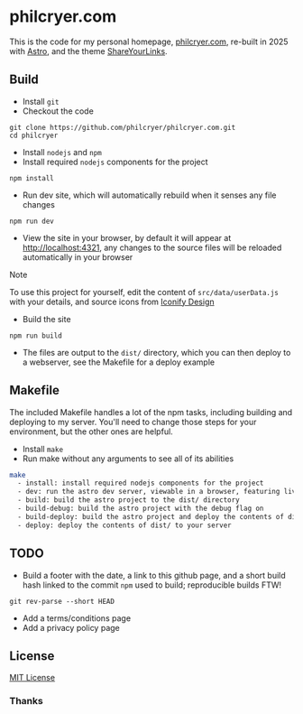 # philcryer.com
 
This is the code for my personal homepage, [philcryer.com](http://philcryer.com), re-built in 2025 with [Astro](https://astro.build/), and the theme [ShareYourLinks](https://astro.build/themes/details/shareyourlinks/).
 
## Build
 
* Install `git`
* Checkout the code
 
```
git clone https://github.com/philcryer/philcryer.com.git
cd philcryer
```

* Install `nodejs` and `npm`
* Install required `nodejs` components for the project
 
```shell
npm install
```
 
* Run dev site, which will automatically rebuild when it senses any file changes
 
```shell
npm run dev
```
 
* View the site in your browser, by default it will appear at [http://localhost:4321](http://localhost:4321), any changes to the source files will be reloaded automatically in your browser
 
> [!NOTE]
> To use this project for yourself, edit the content of `src/data/userData.js` with your details, and source icons from [Iconify Design](https://iconify.design/)
 
* Build the site
 
```shell
npm run build
```
 
* The files are output to the `dist/` directory, which you can then deploy to a webserver, see the Makefile for a deploy example
 
## Makefile
 
The included Makefile handles a lot of the npm tasks, including building and deploying to my server. You'll need to change those steps for your environment, but the other ones are helpful. 

* Install `make`
* Run make without any arguments to see all of its abilities
 
```sh
make
  - install: install required nodejs components for the project
  - dev: run the astro dev server, viewable in a browser, featuring live reload on file changes
  - build: build the astro project to the dist/ directory
  - build-debug: build the astro project with the debug flag on
  - build-deploy: build the astro project and deploy the contents of dist/ to your server
  - deploy: deploy the contents of dist/ to your server
```
 
## TODO
 
* Build a footer with the date, a link to this github page, and a short build hash linked to the commit `npm` used to build; reproducible builds FTW!
 
```shell
git rev-parse --short HEAD
```
 
* Add a terms/conditions page
* Add a privacy policy page
  
## License
 
[MIT License](https://github.com/philcryer/philcryer.com/blob/main/LICENSE)
 
### Thanks
